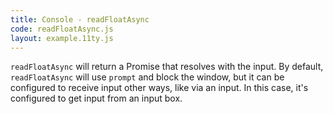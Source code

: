 ```yaml
---
title: Console - readFloatAsync
code: readFloatAsync.js
layout: example.11ty.js
---
```


`readFloatAsync` will return a Promise that resolves with the input.
By default, `readFloatAsync` will use `prompt` and block the window, but it can be configured to receive input other ways, like via an input.
In this case, it's configured to get input from an input box.
